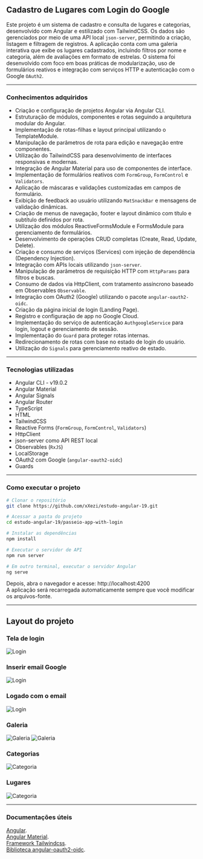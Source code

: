 ## Cadastro de Lugares com Login do Google

Este projeto é um sistema de cadastro e consulta de lugares e categorias, desenvolvido com Angular e estilizado com TailwindCSS. Os dados são gerenciados por meio de uma API local `json-server`, permitindo a criação, listagem e filtragem de registros. A aplicação conta com uma galeria interativa que exibe os lugares cadastrados, incluindo filtros por nome e categoria, além de avaliações em formato de estrelas. O sistema foi desenvolvido com foco em boas práticas de modularização, uso de formulários reativos e integração com serviços HTTP e autenticação com o Google `OAuth2`.

---

### Conhecimentos adquiridos

- Criação e configuração de projetos Angular via Angular CLI.
- Estruturação de módulos, componentes e rotas seguindo a arquitetura modular do Angular.
- Implementação de rotas-filhas e layout principal utilizando o TemplateModule.
- Manipulação de parâmetros de rota para edição e navegação entre componentes.
- Utilização do TailwindCSS para desenvolvimento de interfaces responsivas e modernas.
- Integração de Angular Material para uso de componentes de interface.
- Implementação de formulários reativos com `FormGroup`, `FormControl` e `Validators`.
- Aplicação de máscaras e validações customizadas em campos de formulário.
- Exibição de feedback ao usuário utilizando `MatSnackBar` e mensagens de validação dinâmicas.
- Criação de menus de navegação, footer e layout dinâmico com título e subtítulo definidos por rota.
- Utilização dos módulos ReactiveFormsModule e FormsModule para gerenciamento de formulários.
- Desenvolvimento de operações CRUD completas (Create, Read, Update, Delete).
- Criação e consumo de serviços (Services) com injeção de dependência (Dependency Injection).
- Integração com APIs locais utilizando `json-server`.
- Manipulação de parâmetros de requisição HTTP com `HttpParams` para filtros e buscas.
- Consumo de dados via HttpClient, com tratamento assíncrono baseado em Observables `Observable`.
- Integração com OAuth2 (Google) utilizando o pacote `angular-oauth2-oidc`.
- Criação da página inicial de login (Landing Page).
- Registro e configuração de app no Google Cloud.
- Implementação do serviço de autenticação `AuthgoogleService` para login, logout e gerenciamento de sessão.
- Implementação do `Guard` para proteger rotas internas.
- Redirecionamento de rotas com base no estado de login do usuário.
- Utilização do `Signals` para gerenciamento reativo de estado.

---

### Tecnologias utilizadas

- Angular CLI - v19.0.2
- Angular Material
- Angular Signals
- Angular Router
- TypeScript
- HTML
- TailwindCSS
- Reactive Forms (`FormGroup`, `FormControl`, `Validators`)
- HttpClient
- json-server como API REST local
- Observables (`RxJS`)
- LocalStorage
- OAuth2 com Google (`angular-oauth2-oidc`)
- Guards

---

### Como executar o projeto

```bash
# Clonar o repositório
git clone https://github.com/xXezi/estudo-angular-19.git

# Acessar a pasta do projeto
cd estudo-angular-19/passeio-app-with-login

# Instalar as dependências
npm install

# Executar o servidor de API
npm run server

# Em outro terminal, executar o servidor Angular
ng serve
```
Depois, abra o navegador e acesse: http://localhost:4200  
A aplicação será recarregada automaticamente sempre que você modificar os arquivos-fonte.

---

## Layout do projeto

### Tela de login

![Login](https://github.com/xXezi/estudo-angular-19/blob/main/passeio-app-with-login/src/assets/img/page_1_login.png)

### Inserir email Google

![Login](https://github.com/xXezi/estudo-angular-19/blob/main/passeio-app-with-login/src/assets/img/page_2_login.png)

### Logado com o email

![Login](https://github.com/xXezi/estudo-angular-19/blob/main/passeio-app-with-login/src/assets/img/page_3_login.png)

### Galeria

![Galeria](https://github.com/xXezi/estudo-angular-19/blob/main/passeio-app-with-login/src/assets/img/page_1_galeria.png)
![Galeria](https://github.com/xXezi/estudo-angular-19/blob/main/passeio-app-with-login/src/assets/img/page_2_galeria.png)

### Categorias

![Categoria](https://github.com/xXezi/estudo-angular-19/blob/main/passeio-app-with-login/src/assets/img/page_3_categoria.png)

### Lugares

![Categoria](https://github.com/xXezi/estudo-angular-19/blob/main/passeio-app-with-login/src/assets/img/page_4_lugares.png)

---

### Documentações úteis

[Angular](https://angular.dev/overview).  
[Angular Material](https://material.angular.dev/).  
[Framework Tailwindcss](https://tailwindcss.com/).  
[Biblioteca angular-oauth2-oidc](https://www.npmjs.com/package/angular-oauth2-oidc).
